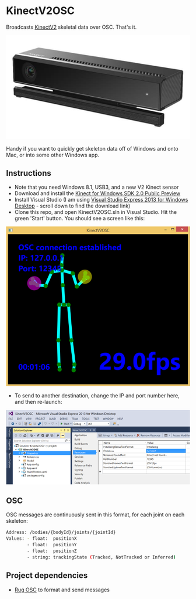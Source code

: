 KinectV2OSC
===========
Broadcasts [KinectV2](http://www.microsoft.com/en-us/kinectforwindows/purchase/) skeletal data over OSC. That's it.

![A Kinect V2 sensor](kinect.jpg)

Handy if you want to quickly get skeleton data off of Windows and onto Mac, or into some other Windows app.

Instructions
------------
- Note that you need Windows 8.1, USB3, and a new V2 Kinect sensor
- Download and install the [Kinect for Windows SDK 2.0 Public Preview](http://www.microsoft.com/en-us/download/details.aspx?id=43661)
- Install Visual Studio (I am using [Visual Studio Express 2013 for Windows Desktop](http://www.visualstudio.com/en-us/products/visual-studio-express-vs.aspx) - scroll down to find the download link)
- Clone this repo, and open KinectV2OSC.sln in Visual Studio. Hit the green 'Start' button. You should see a screen like this:

![Screenshot of KinectV2OSC in action](screenshot.png)

- To send to another destination, change the IP and port number here, and then re-launch:

![How to configure IP and port number](config.png)

OSC
---
OSC messages are continuously sent in this format, for each joint on each skeleton:

```sh
Address: /bodies/{bodyId}/joints/{jointId}
Values: - float:  positionX
        - float:  positionY
        - float:  positionZ
        - string: trackingState (Tracked, NotTracked or Inferred)
```

Project dependencies
--------------------
- [Rug OSC](https://www.nuget.org/packages/Rug.Osc/) to format and send messages
